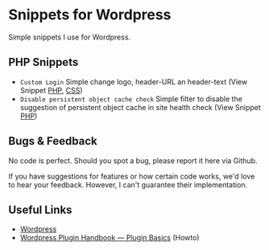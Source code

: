 # Snippets for Wordpress
Simple snippets I use for Wordpress.

## PHP Snippets
- `Custom Login` Simple change logo, header-URL an header-text (View Snippet [PHP](https://github.com/st3phan76/wordpress-snippets/blob/main/wp-custom-login.php), [CSS](https://github.com/st3phan76/wordpress-snippets/blob/main/wp-custom-login-style.css)) 
- `Disable persistent object cache check` Simple filter to disable the suggestion of persistent object cache in site health check (View Snippet [PHP](https://github.com/st3phan76/wordpress-snippets/blob/main/wp-custom-login.php)) 

## Bugs & Feedback
No code is perfect. Should you spot a bug, please report it here via Github.

If you have suggestions for features or how certain code works, we'd love to hear your feedback. However, I can't guarantee their implementation.

## Useful Links
- [Wordpress](https://wordpress.org/)
- [Wordpress Plugin Handbook — Plugin Basics](https://developer.wordpress.org/plugins/plugin-basics/) (Howto)
  
